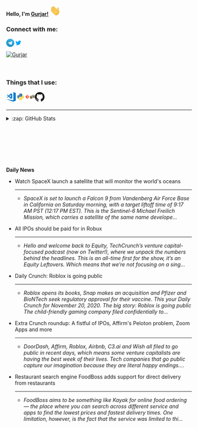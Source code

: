 #### Hello, I'm [Gurjar!](https://GurjarKing.github.io) <img src="https://raw.githubusercontent.com/ABSphreak/ABSphreak/master/gifs/Hi.gif" width="30px"></h2>


### Connect with me:

[<img align="left" alt="Gurjar | Telegram" width="22px" src="https://raw.githubusercontent.com/github/explore/80688e429a7d4ef2fca1e82350fe8e3517d3494d/topics/telegram/telegram.png" />][Telegram]
[<img align="left" alt="Gurjar | Twitter" width="22px" src="https://raw.githubusercontent.com/github/explore/80688e429a7d4ef2fca1e82350fe8e3517d3494d/topics/twitter/twitter.png" />][Twitter]
<br >
<br >
<a href="https://github.com/GurjarKing"><img src="https://komarev.com/ghpvc/?username=GurjarKing" alt="Gurjar" /></a> <br />
<br />
<br />
<!-- <br >

![](https://visitor-badge.glitch.me/badge?page_id=GurjarKing)

<br /> -->

### Things that I use:

[<img align="left" alt="Visual Studio Code" width="26px" src="https://raw.githubusercontent.com/github/explore/80688e429a7d4ef2fca1e82350fe8e3517d3494d/topics/visual-studio-code/visual-studio-code.png" />][VSCode]
[<img align="left" alt="Python" width="26px" src="https://raw.githubusercontent.com/github/explore/80688e429a7d4ef2fca1e82350fe8e3517d3494d/topics/python/python.png" />][Python]
[<img align="left" alt="Git" width="26px" src="https://raw.githubusercontent.com/github/explore/80688e429a7d4ef2fca1e82350fe8e3517d3494d/topics/git/git.png" />][Git]
[<img align="left" alt="GitHub" width="26px" src="https://raw.githubusercontent.com/github/explore/78df643247d429f6cc873026c0622819ad797942/topics/github/github.png" />][Github]

<br />
<br />

---
<details>
  <summary>:zap: GitHub Stats</summary>

<img align="left" alt="Gurjar's Github Stats" src="https://github-readme-stats.vercel.app/api?username=GurjarKing&show_icons=true&hide_border=true&count_private=true&include_all_commit=true&theme=algolia" />

</details>

<!-- ### 🔔 My latest tweet
<a href="https://twitter.com/Gurjar_King43" target="_blank">
	<img src="https://github.com/GurjarKing/GurjarKing/raw/master/tweet.png" width="70%" align="center" alt="Click to view on Twitter" title="My latest tweet, as an image"/>
</a> -->
<br>

<pre>

</pre>

<!-- **Quote of the hour:**

{qoth}

~ {qoth_author}
<pre>

</pre> -->
<br>
<pre>


</pre>
<strong>Daily News</strong>
  
  - Watch SpaceX launch a satellite that will monitor the world's oceans
     <hr/>
     
      - *SpaceX is set to launch a Falcon 9 from Vandenberg Air Force Base in California on Saturday morning, with a target liftoff time of 9:17 AM PST (12:17 PM EST). This is the Sentinel-6 Michael Freilich Mission, which carries a satellite of the same name develope…*
     
  - All IPOs should be paid for in Robux
      <hr/>
      
      - *Hello and welcome back to Equity, TechCrunch’s venture capital-focused podcast (now on Twitter!), where we unpack the numbers behind the headlines. This is an all-time first for the show, it’s an Equity Leftovers. Which means that we’re not focusing on a sing…*
      
  - Daily Crunch: Roblox is going public
      <hr/>
      
      - *Roblox opens its books, Snap makes an acquisition and Pfizer and BioNTech seek regulatory approval for their vaccine. This your Daily Crunch for November 20, 2020. The big story: Roblox is going public The child-friendly gaming company filed confidentially to…*
      
  - Extra Crunch roundup: A fistful of IPOs, Affirm's Peloton problem, Zoom Apps and more
      <hr/>
      
      - *DoorDash, Affirm, Roblox, Airbnb, C3.ai and Wish all filed to go public in recent days, which means some venture capitalists are having the best week of their lives. Tech companies that go public capture our imagination because they are literal happy endings.…*
       
  - Restaurant search engine FoodBoss adds support for direct delivery from restaurants
      <hr/>
       
       - *FoodBoss aims to be something like Kayak for online food ordering — the place where you can search across different service and apps to find the lowest prices and fastest delivery times. One limitation, however, is the fact that the service was limited to thi…*
      

<br />

[VSCode]: https://code.visualstudio.com/
[Python]: https://www.python.org/
[Git]: https://git-scm.com/
[Github]: https://github.com/
[Telegram]: https://t.me/Gurjar_King/
[Twitter]: https://twitter.com/Gurjar_King43/
